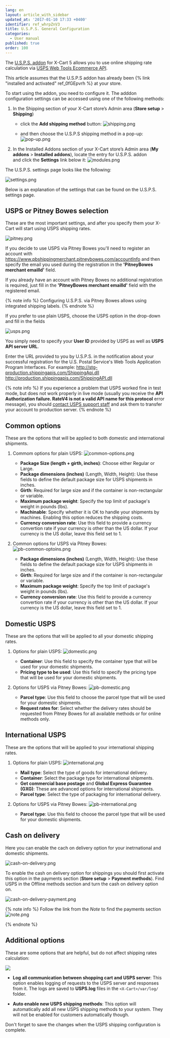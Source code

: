 ```yaml
---
lang: en
layout: article_with_sidebar
updated_at: '2017-01-10 17:33 +0400'
identifier: ref_whrpZnV3
title: U.S.P.S. General Configuration
categories:
  - User manual
published: true
order: 100
---
```



The [U.S.P.S. addon](http://www.x-cart.com/extensions/addons/usps.html) for X-Cart 5 allows you to use online shipping rate calculation via [USPS Web Tools Ecommerce API](http://www.usps.com/webtools).

This article assumes that the U.S.P.S addon has already been {% link "installed and activated" ref_0fGEpvrh %} at your store.

To start using the addon, you need to configure it. The adddon configuration settings can be accessed using one of the following methods:

1. In the Shipping section of your X-Cart store’s Admin area (**Store setup** > **Shipping**)
   * click the **Add shipping method** button:
![shipping.png]({{site.baseurl}}/attachments/ref_whrpZnV3/shipping.png)

   * and then choose the U.S.P.S shipping method in a pop-up:
![pop-up.png]({{site.baseurl}}/attachments/ref_whrpZnV3/pop-up.png)

2. In the Installed Addons section of your X-Cart store’s Admin area (**My addons** > **Installed addons**), locate the entry for U.S.P.S. addon and click the **Settings** link below it:
![modules.png]({{site.baseurl}}/attachments/ref_whrpZnV3/modules.png)


The U.S.P.S. settings page looks like the following:

![settings.png]({{site.baseurl}}/attachments/ref_whrpZnV3/settings.png)


Below is an explanation of the settings that can be found on the U.S.P.S. settings page.

## USPS or Pitney Bowes selection

These are the most important settings, and after you specify them your X-Cart will start using USPS shipping rates.

![pitney.png]({{site.baseurl}}/attachments/ref_whrpZnV3/pitney.png)

If you decide to use USPS via Pitney Bowes you'll need to register an account with https://www.pbshippingmerchant.pitneybowes.com/accountInfo and then specify the email you used during the registration in the **'PitneyBowes merchant emailId'** field. 

If you already have an account with Pitney Bowes no additional registration is required, just fill in the **'PitneyBowes merchant emailId'** field with the registered email.

{% note info %}
Configuring U.S.P.S. via Pitney Bowes allows using integrated shipping labels.
{% endnote %}

If you prefer to use plain USPS, choose the USPS option in the drop-down and fill in the fields

![usps.png]({{site.baseurl}}/attachments/ref_whrpZnV3/usps.png)

You simply need to specify your **User ID** provided by USPS as well as **USPS API server URL**. 

Enter the URL provided to you by U.S.P.S. in the notification about your successful registration for the U.S. Postal Service's Web Tools Application Program Interfaces. For example:
http://stg-production.shippingapis.com/ShippingApi.dll
http://production.shippingapis.com/ShippingAPI.dll

{% note info %}
If you experience a problem that USPS worked fine in test mode, but does not work properly in live mode (usually you receive the **API Authorization failure. RateV4 is not a valid API name for this protocol** error message), you should [contact USPS support staff](https://www.usps.com/help/contact-us.htm) and ask them to transfer your account to production server.
{% endnote %}

## Common options

These are the options that will be applied to both domestic and international shipments.

1. Commom options for plain USPS:
   ![common-options.png]({{site.baseurl}}/attachments/ref_whrpZnV3/common-options.png)
   
   *   **Package Size (length + girth, inches)**: Choose either Regular or Large.
   *   **Package dimensions (inches)** (Length, Width, Height): Use these fields to define the default package size for USPS shipments in inches.
   *   **Girth**: Required for large size and if the container is non-rectangular or variable.
   *   **Maximum package weight**: Specify the top limit of package's weight in pounds (lbs).
   *   **Machinable**: Specify whether it is OK to handle your shipments by machines. Enabling this option reduces the shipping costs.
   *   **Currency conversion rate**: Use this field to provide a currency convertion rate if your currency is other than the US dollar. If your currency is the US dollar, leave this field set to 1.

2. Common options for USPS via Pitney Bowes:
   ![pb-common-optoins.png]({{site.baseurl}}/attachments/ref_whrpZnV3/pb-common-optoins.png)
   
   *   **Package dimensions (inches)** (Length, Width, Height): Use these fields to define the default package size for USPS shipments in inches.
   *   **Girth**: Required for large size and if the container is non-rectangular or variable.
   *   **Maximum package weight**: Specify the top limit of package's weight in pounds (lbs).
   *   **Currency conversion rate**: Use this field to provide a currency convertion rate if your currency is other than the US dollar. If your currency is the US dollar, leave this field set to 1.

## Domestic USPS

These are the options that will be applied to all your domestic shipping rates.

1. Options for plain USPS:
   ![domestic.png]({{site.baseurl}}/attachments/ref_whrpZnV3/domestic.png)

   *   **Container**: Use this field to specify the container type that will be used for your domestic shipments.
   *   **Pricing type to be used**: Use this field to specify the pricing type that will be used for your domestic shipments.

2. Options for USPS via Pitney Bowes: 
   ![pb-domestic.png]({{site.baseurl}}/attachments/ref_whrpZnV3/pb-domestic.png)
   
   * **Parcel type**: Use this field to choose the parcel type that will be used for your domestic shipments.
   * **Request rates for**: Select whether the delivery rates should be requested from Pitney Bowes for all available methods or for online methods only.

## International USPS

These are the options that will be applied to your international shipping rates.

1. Options for plain USPS:
   ![international.png]({{site.baseurl}}/attachments/ref_whrpZnV3/international.png)
   
   *   **Mail type**: Select the type of goods for international delivery.
   *   **Container**: Select the package type for international shipments.
   *   **Get commercial base postage** and **Global Express Guarantee (GXG)**: These are advanced options for international shipments.
   *   **Parcel type**: Select the type of packaging for international delivery.

2. Options for USPS via Pitney Bowes:
   ![pb-international.png]({{site.baseurl}}/attachments/ref_whrpZnV3/pb-international.png)
   
   * **Parcel type**: Use this field to choose the parcel type that will be used for your domestic shipments.

## Cash on delivery

Here you can enable the cach on delivery option for your inetrnational and domestic shipments.

![cash-on-delivery.png]({{site.baseurl}}/attachments/ref_whrpZnV3/cash-on-delivery.png)

To enable the cash on delivery option for shippings you should first activate this option in the payments section (**Store setup** > **Payment methods**). Find USPS in the Offline methods section and turn the cash on delivery option on.

![cash-on-delivery-payment.png]({{site.baseurl}}/attachments/ref_whrpZnV3/cash-on-delivery-payment.png)

{% note info %}
Follow the link from the _Note_ to find the payments section
![note.png]({{site.baseurl}}/attachments/ref_whrpZnV3/note.png)

{% endnote %}

## Additional options

These are some options that are helpful, but do not affect shipping rates calculation:

![]({{site.baseurl}}/attachments/8225090/8356034.png)

*   **Log all communication between shopping cart and USPS server**: This option enables logging of requests to the USPS server and responses from it. The logs are saved to **USPS.log** files in the `<X-Cart>/var/log/` folder.

*   **Auto enable new USPS shipping methods**: This option will automatically add all new USPS shipping methods to your system. They will not be enabled for customers automatically though.

Don't forget to save the changes when the USPS shipping configuration is complete.
